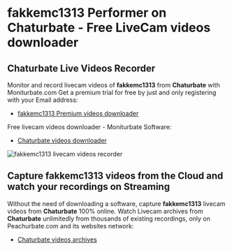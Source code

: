 # fakkemc1313 Performer on Chaturbate - Free LiveCam videos downloader

## Chaturbate Live Videos Recorder

Monitor and record livecam videos of **fakkemc1313** from **Chaturbate** with Moniturbate.com
Get a premium trial for free by just and only registering with your Email address:
* [fakkemc1313 Premium videos downloader](https://moniturbate.com/request-demo-licence-key.html)

Free livecam videos downloader - Moniturbate Software:
* [Chaturbate videos downloader](https://moniturbate.com/moniturbate-download-software.html)

![fakkemc1313 livecam videos recorder](https://peachurnet.com/templates/moniturbate-software.png)


## Capture fakkemc1313 videos from the Cloud and watch your recordings on Streaming

Without the need of downloading a software, capture **fakkemc1313** livecam videos from **Chaturbate** 100% online.
Watch Livecam archives from **Chaturbate** unlimitedly from thousands of existing recordings, only on Peachurbate.com and its websites network:
* [Chaturbate videos archives](https://peachurnet.com/)